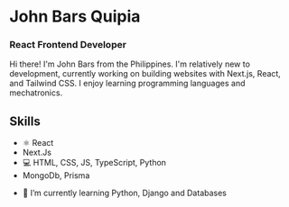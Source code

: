 # John Bars Quipia
### React Frontend Developer 
Hi there! I'm John Bars from the Philippines. I'm relatively new to development, currently working on building websites with Next.js, React, and Tailwind CSS. I enjoy learning programming languages and mechatronics.

## Skills
* ⚛ React
* Next.Js
* 💻 HTML, CSS, JS, TypeScript, Python
* MongoDb, Prisma

- 🌱 I’m currently learning Python, Django and Databases




<!-- ### Hi there 👋 -->

<!--
**john-bars/john-bars** is a ✨ _special_ ✨ repository because its `README.md` (this file) appears on your GitHub profile.

Here are some ideas to get you started:

- 🔭 I’m currently working on ...
- 🌱 I’m currently learning ...
- 👯 I’m looking to collaborate on ...
- 🤔 I’m looking for help with ...
- 💬 Ask me about ...
- 📫 How to reach me: ...
- 😄 Pronouns: ...
- ⚡ Fun fact: ...
-->
